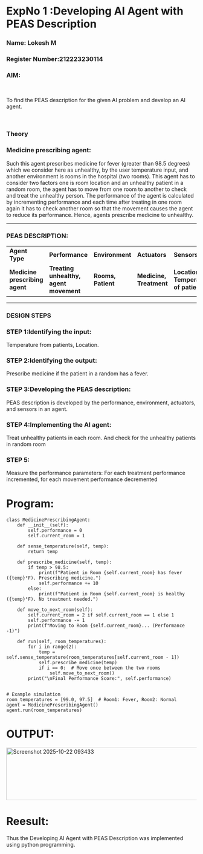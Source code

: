 <h1>ExpNo 1 :Developing AI Agent with PEAS Description</h1>
<h3>Name: Lokesh M</h3>
<h3>Register Number:212223230114</h3>


<h3>AIM:</h3>
<br>
<p>To find the PEAS description for the given AI problem and develop an AI agent.</p>
<br>
<h3>Theory</h3>
<h3>Medicine prescribing agent:</h3>
<p>Such this agent prescribes medicine for fever (greater than 98.5 degrees) which we consider here as unhealthy, by the user temperature input, and another environment is rooms in the hospital (two rooms). This agent has to consider two factors one is room location and an unhealthy patient in a random room, the agent has to move from one room to another to check and treat the unhealthy person. The performance of the agent is calculated by incrementing performance and each time after treating in one room again it has to check another room so that the movement causes the agent to reduce its performance. Hence, agents prescribe medicine to unhealthy.</p>
<hr>
<h3>PEAS DESCRIPTION:</h3>
<table>
  <tr>
    <td><strong>Agent Type</strong></td>
    <td><strong>Performance</strong></td>
     <td><strong>Environment</strong></td>
    <td><strong>Actuators</strong></td>
    <td><strong>Sensors</strong></td>
  </tr>
    <tr>
    <td><strong>Medicine prescribing agent</strong></td>
    <td><strong>Treating unhealthy, agent movement</strong></td>
     <td><strong>Rooms, Patient</strong></td>
    <td><strong>Medicine, Treatment</strong></td>
    <td><strong>Location, Temperature of patient</strong></td>
  </tr>
</table>
<hr>
<H3>DESIGN STEPS</H3>
<h3>STEP 1:Identifying the input:</h3>
<p>Temperature from patients, Location.</p>
<h3>STEP 2:Identifying the output:</h3>
<p>Prescribe medicine if the patient in a random has a fever.</p>
<h3>STEP 3:Developing the PEAS description:</h3>
<p>PEAS description is developed by the performance, environment, actuators, and sensors in an agent.</p>
<h3>STEP 4:Implementing the AI agent:</h3>
<p>Treat unhealthy patients in each room. And check for the unhealthy patients in random room</p>
<h3>STEP 5:</h3>
<p>Measure the performance parameters: For each treatment performance incremented, for each movement performance decremented</p>

# Program:
```
class MedicinePrescribingAgent:
    def __init__(self):
        self.performance = 0
        self.current_room = 1

    def sense_temperature(self, temp):
        return temp

    def prescribe_medicine(self, temp):
        if temp > 98.5:
            print(f"Patient in Room {self.current_room} has fever ({temp}°F). Prescribing medicine.")
            self.performance += 10
        else:
            print(f"Patient in Room {self.current_room} is healthy ({temp}°F). No treatment needed.")

    def move_to_next_room(self):
        self.current_room = 2 if self.current_room == 1 else 1
        self.performance -= 1
        print(f"Moving to Room {self.current_room}... (Performance -1)")

    def run(self, room_temperatures):
        for i in range(2):
            temp = self.sense_temperature(room_temperatures[self.current_room - 1])
            self.prescribe_medicine(temp)
            if i == 0:  # Move once between the two rooms
                self.move_to_next_room()
        print("\nFinal Performance Score:", self.performance)


# Example simulation
room_temperatures = [99.0, 97.5]  # Room1: Fever, Room2: Normal
agent = MedicinePrescribingAgent()
agent.run(room_temperatures)

```
# OUTPUT:
<img width="802" height="139" alt="Screenshot 2025-10-22 093433" src="https://github.com/user-attachments/assets/1f562f53-0bd7-4c79-9955-f5b0a241a227" />

# Reesult:

Thus the Developing AI Agent with PEAS Description was implemented using python programming.
